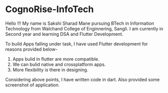 # CognoRise-InfoTech
Hello !!!
My name is Sakshi Sharad Mane pursuing BTech in Information Technology from Walchand College of Enginnering, Sangli.
I am currently in Second year and learning DSA and Flutter Development.

To build Apps falling under task, I have used Flutter development for reasons provided below-
1. Apps bulid in flutter are more compatible.
2. We can bulid native and crossplatform apps.
3. More flexibility is there in designing.

Considering above points, I have written code in dart. Also provided some screenshot of application.
